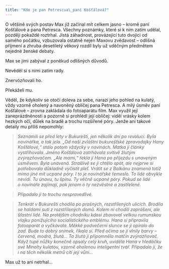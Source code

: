 ```yaml
---
title: "Kdo je pan Petrescua\_paní Košťálová?"
---
```


O většině svých postav Max již začínal mít celkem jasno – kromě paní Košťálové a pana Petresca. Všechny poznámky, které si k nim zatím udělal, později pokaždé roztrhal. Jistá záhadnost, provázející tuto dvojici od samého počátku, vzbuzovala ostatně nejen Maxovu zvědavost – odlišná příjmení a zhruba desetiletý věkový rozdíl byly už vděčným předmětem nejedné ženské debaty.

  

Max se jimi zabýval z poněkud odlišných důvodů.

Nevěděl si s nimi zatím rady.

Znervózňovali ho.

Překáželi mu.

Věděl, že kdykoliv se otočí doleva za sebe, narazí jeho pohled na kulatý, vždy vzorně oholený a navoněný obličej pana Petresca. A milý úsměv paní Košťálové – zrovna zakládala do fotoaparátu film. Max využil její zaneprázdněnosti a pozorně si prohlédl její obličej: viděl vrásky kolem hezkých očí, důlek na bradě a trochu rozšířené póry. Jenže ani takové detaily mu příliš nepomohly:

> _Seznámili se před lety v Bukurešti, jen několik dní po revoluci. Byla novinářka, a tak jela. „Od naší zvláštní bukurešťské zpravodajky Hany Košťálové,“ stálo potom vždycky v novinách. Matka jí články vystřihovala. Jméno Košťálová zatrhávala svítivě žlutým zvýrazňovačem. „Ale mami,“ řekla jí Hana po příjezdu s unaveným úsměvem. Byla unavená. Strašlivě se jí chtělo spát, ale nejprve si potřebovala důkladně vyčistit pleť. Vrátit se z Balkánu znamená totiž mimo jiné mít ucpané póry. I to je novinářské řemeslo. To lidé obvykle nevidí. Tu únavu, tu špínu. Ty věčně ucpané póry. Pokud se lidé o novináře zajímají, pak jenom o ty nezvěstné a zastřelené._

> _Připadalo jí to trochu nespravedlivé._

> _Tenkrát v Bukurešti chodila po prašných, rozstřílených ulicích. Brodila se haldami suti z rozstřílených domů. Kolem ní chodili zaprášení, ale šťastní lidé. Na protějším chodníku kdosi zbavoval velkou rumunskou vlajku ponižujícího socialistického emblému. Hana si připravila fotoaparát a vyčkávala. Měkké podvečerní slunce se jí opíralo do zad. Bude to dobrý snímek, říkala si. Před očima se jí vlnily barvy – červená, modrá, žlutá… Ta žlutá jí připomněla matčin zvýrazňovač. Když tupé nůžky konečně opsaly celý kruh, uviděla Hana v hledáčku své Minolty kulatou, vzorně oholenou inteligentní tvář. Připadalo jí, že i na těch několik metrů cítí její vůni…_

Max už to ani netrhal…
